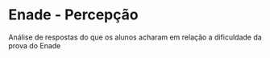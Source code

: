 # Enade - Percepção
Análise de respostas do que os alunos acharam em relação a dificuldade da prova do Enade
